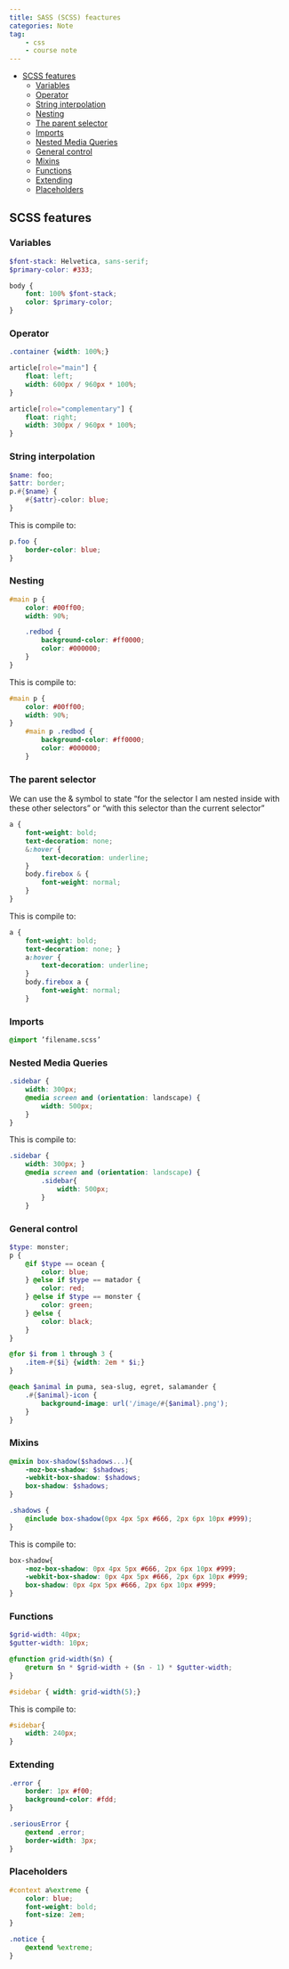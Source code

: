 ```yaml
---
title: SASS (SCSS) feactures
categories: Note
tag: 
    - css
    - course note
---
```


- [SCSS features](#scss-features)
  - [Variables](#variables)
  - [Operator](#operator)
  - [String interpolation](#string-interpolation)
  - [Nesting](#nesting)
  - [The parent selector](#the-parent-selector)
  - [Imports](#imports)
  - [Nested Media Queries](#nested-media-queries)
  - [General control](#general-control)
  - [Mixins](#mixins)
  - [Functions](#functions)
  - [Extending](#extending)
  - [Placeholders](#placeholders)

## SCSS features

### Variables

```scss
$font-stack: Helvetica, sans-serif;
$primary-color: #333;

body {
    font: 100% $font-stack;
    color: $primary-color;
}
```

### Operator

```scss
.container {width: 100%;}

article[role="main"] {
    float: left;
    width: 600px / 960px * 100%;
}

article[role="complementary"] {
    float: right;
    width: 300px / 960px * 100%;
}
```

### String interpolation

```scss
$name: foo;
$attr: border;
p.#{$name} {
    #{$attr}-color: blue;
}
```

This is compile to:

```css
p.foo {
    border-color: blue;
}
```

### Nesting

```scss
#main p {
    color: #00ff00;
    width: 90%;

    .redbod {
        background-color: #ff0000;
        color: #000000;
    }
}
```

This is compile to:

```css
#main p {
    color: #00ff00;
    width: 90%;
}
    #main p .redbod {
        background-color: #ff0000;
        color: #000000;
    }
```

### The parent selector

We can use the & symbol to state “for the selector I am nested inside with these other selectors” or “with this selector than the current selector”

```scss
a {
    font-weight: bold;
    text-decoration: none;
    &:hover {
        text-decoration: underline;
    }
    body.firebox & {
        font-weight: normal;
    }
}
```

This is compile to:

```css
a {
    font-weight: bold;
    text-decoration: none; }
    a:hover {
        text-decoration: underline;
    }
    body.firebox a {
        font-weight: normal;
    }
```

### Imports

```scss
@import ’filename.scss’
```

### Nested Media Queries

```scss
.sidebar {
    width: 300px;
    @media screen and (orientation: landscape) {
        width: 500px;
    }
}
```

This is compile to:

```css
.sidebar {
    width: 300px; }
    @media screen and (orientation: landscape) {
        .sidebar{
            width: 500px;
        }
    }
```

### General control

```scss
$type: monster;
p {
    @if $type == ocean {
        color: blue;
    } @else if $type == matador {
        color: red;
    } @else if $type == monster {
        color: green;
    } @else {
        color: black;
    }
}

@for $i from 1 through 3 {
    .item-#{$i} {width: 2em * $i;}
}

@each $animal in puma, sea-slug, egret, salamander {
    .#{$animal}-icon {
        background-image: url('/image/#{$animal}.png');
    }
}
```

### Mixins

```scss
@mixin box-shadow($shadows...){
    -moz-box-shadow: $shadows;
    -webkit-box-shadow: $shadows;
    box-shadow: $shadows;
}

.shadows {
    @include box-shadow(0px 4px 5px #666, 2px 6px 10px #999);
}
```

This is compile to:

```scss
box-shadow{
    -moz-box-shadow: 0px 4px 5px #666, 2px 6px 10px #999;
    -webkit-box-shadow: 0px 4px 5px #666, 2px 6px 10px #999;
    box-shadow: 0px 4px 5px #666, 2px 6px 10px #999;
}
```

### Functions

```scss
$grid-width: 40px;
$gutter-width: 10px;

@function grid-width($n) {
    @return $n * $grid-width + ($n - 1) * $gutter-width;
}

#sidebar { width: grid-width(5);}
```

This is compile to:

```scss
#sidebar{
    width: 240px;
}
```

### Extending

```scss
.error {
    border: 1px #f00;
    background-color: #fdd;
}

.seriousError {
    @extend .error;
    border-width: 3px;
}
```

### Placeholders

```scss
#context a%extreme {
    color: blue;
    font-weight: bold;
    font-size: 2em;
}

.notice {
    @extend %extreme;
}
```

